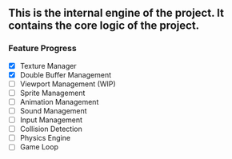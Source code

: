## This is the internal engine of the project. It contains the core logic of the project.

### Feature Progress
- [x] Texture Manager
- [x] Double Buffer Management
- [ ] Viewport Management (WIP)
- [ ] Sprite Management
- [ ] Animation Management
- [ ] Sound Management
- [ ] Input Management
- [ ] Collision Detection
- [ ] Physics Engine
- [ ] Game Loop